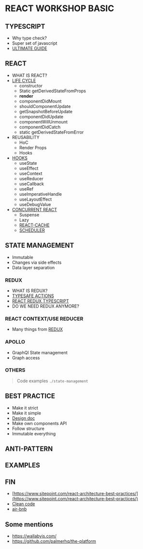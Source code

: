 # REACT WORKSHOP BASIC

## TYPESCRIPT

- Why type check?
- Super set of javascript
- [ULTIMATE GUIDE](https://basarat.gitbooks.io/typescript/content/docs/getting-started.html)

## REACT

- WHAT IS REACT?
- [LIFE CYCLE](https://reactjs.org/docs/react-component.html)
  - constructor
  - Static getDerivedStateFromProps
  - __render__
  - componentDidMount
  - shouldComponentUpdate
  - getSnapshotBeforeUpdate
  - componentDidUpdate
  - componentWillUnmount
  - componentDidCatch
  - static getDerivedStateFromError
- REUSABILITY
  - HoC
  - Render Props
  - Hooks
- [HOOKS](https://reactjs.org/docs/hooks-reference.html)
  - useState
  - useEffect
  - useContext
  - useReducer
  - useCallback
  - useRef
  - useImperativeHandle
  - useLayoutEffect
  - useDebugValue
- [CONCURRENT REACT](https://www.youtube.com/watch?v=ByBPyMBTzM0)
  - Suspense
  - Lazy
  - [REACT-CACHE](https://github.com/facebook/react/tree/master/packages/react-cache)
  - [SCHEDULER](https://github.com/facebook/react/tree/master/packages/scheduler)

## STATE MANAGEMENT

- Immutable
- Changes via side effects
- Data layer separation

### REDUX

- WHAT IS REDUX?
- [TYPESAFE ACTIONS](https://github.com/piotrwitek/typesafe-actions)
- [REACT REDUX TYPESCRIPT](https://github.com/piotrwitek/react-redux-typescript-guide)
- DO WE NEED REDUX ANYMORE?

### REACT CONTEXT/USE REDUCER

- Many things from [REDUX](#REDUX)

### APOLLO

- GraphQl State management
- Graph access

### OTHERS

> Code examples `./state-management`

## BEST PRACTICE

- Make it strict
- Make it simple
- [Design doc](https://medium.freecodecamp.org/how-to-write-a-good-software-design-document-66fcf019569c)
- Make own components API
- Follow structure
- Immutable everything

## ANTI-PATTERN

## EXAMPLES

## FIN

- [https://www.sitepoint.com/react-architecture-best-practices/](https://www.sitepoint.com/react-architecture-best-practices/)
- [Clean code](https://americanexpress.io/clean-code-dirty-code/)
- [air-bnb](https://github.com/airbnb/javascript/tree/master/react)

## Some mentions

- https://wallabyjs.com/
- https://github.com/palmerhq/the-platform
